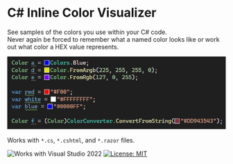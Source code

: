 # C# Inline Color Visualizer

See samples of the colors you use within your C# code.  
Never again be forced to remember what a named color looks like or work out what color a HEX value represents.

![Example](example.png)

Works with `*.cs`, `*.cshtml`, and `*.razor` files.


![Works with Visual Studio 2022](https://img.shields.io/static/v1.svg?label=VS&message=2022&color=A853C7)
[![License: MIT](https://img.shields.io/badge/License-MIT-green.svg)](LICENSE)
